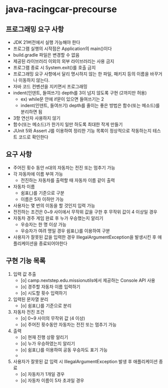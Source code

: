 # java-racingcar-precourse

## 프로그래밍 요구 사항

* JDK 21버전에서 실행 가능해야 한다
* 프로그램 실행의 시작점은 Application의 main()이다
* build.gradle 파일은 변경할 수 없음
* 제공된 라이브러리 이외의 외부 라이브러리는 사용 금지
* 프로그램 종료 시 System.exit()를 호출 금지
* 프로그래밍 요구 사항에서 달리 명시하지 않는 한 파일, 패키지 등의 이름을 바꾸거나 이동하지 않는다.
* 자바 코드 컨벤션을 지키면서 프로그래밍
* indent(인덴트, 들여쓰기) depth를 3이 넘지 않도록 구현 (2까지만 허용)
    - ex) while문 안에 if문이 있으면 들여쓰기는 2
    - indent(인덴트, 들여쓰기) depth를 줄이는 좋은 방법은 함수(또는 메소드)를 분리하면 됨
* 3항 연산자 사용하지 않기
* 함수(또는 메소드)가 한가지 일만 하도록 최대한 작게 만들기
* JUnit 5와 Assert J를 이용하여 정리한 기능 목록이 정상적으로 작동하는지 테스트 코드로 확인한다

## 요구 사항

* 주어진 횟수 동안 n대의 자동차는 전진 또는 멈추기 가능
* 각 자동차에 이름 부여 가능
    - 전진하는 자동차를 출력할 때 자동차 이름 같이 출력
* 자동차 이름
    - 쉼표(,)를 기준으로 구분
    - 이름은 5자 이하만 가능
* 사용자는 몇 번의 이동을 할 것인지 입력 가능
* 전진하는 조건은 0~9 사이에서 무작위 값을 구한 후 무작위 값이 4 이상일 경우
* 자동차 경주 게임 완료 후 누가 우승했는지 알리기
    - 우승자는 한 명 이상 가능
    - 우승자가 여려 명일 경우 쉼표(,)를 이용하여 구분
* 사용자가 잘못된 값을 입력한 경우 IllegalArgumentException을 발생시킨 후 애플리케이션을 종료되어야한다

## 구현 기능 목록

1. 입력 값 추출
    - [o] camp.nextstep.edu.missionutils에서 제공하는 Console API 사용
    - [o] 경주할 자동차 이름 입력하기
    - [o] 시도할 횟수 입력하기
2. 입력된 문자열 분리
    - [o] 쉼표(,)를 기준으로 분리
3. 자동차 전진 조건
    - [o] 0~9 사이의 무작위 값 (4 이상)
    - [o] 주어진 횟수동안 자동차는 전진 또는 멈추기 가능
4. 출력
    - [o] 현재 진행 상황 알리기
    - [o] 누가 우승하였는지 알리기
    - [o] 쉼표(,)를 이용하여 공동 우승자도 표기 가능
    -
5. 사용자가 잘못된 값 입력 시 IllegalArgumentException 발생 후 애플리케이션 종료
    - [o] 자동차가 1개일 경우
    - [o] 자동차 이름이 5자 초과일 경우
